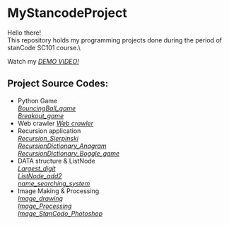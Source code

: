 # MyStancodeProject
Hello there!\
This repository holds my programming projects done during the period of stanCode SC101 course.\

Watch my *[DEMO VIDEO!](https://drive.google.com/drive/folders/1Gi3bn9qPW_gR0ISyGzVPLd5Bztdvd7rF?fbclid=IwAR36BW3v_bHn-Idsh-0_ROSWLwrXOzoervZId25OOzH2LX4b6FCGDfULdDg)*

## Project Source Codes:
* Python Game\
  *[BouncingBall_game](https://github.com/domo850625/MyStancodeProject/blob/main/mystancodeproject/BouncingBall/bouncing_ball.py)*\
  *[Breakout_game](https://github.com/domo850625/MyStancodeProject/blob/main/mystancodeproject/BreakoutGame/breakout_extention.py)*
* Web crawler
  *[Web crawler](https://github.com/domo850625/MyStancodeProject/blob/main/mystancodeproject/Webcrawler/webcrawler.py)*
* Recursion application\
  *[Recursion_Sierpinski](https://github.com/domo850625/MyStancodeProject/blob/main/mystancodeproject/Recursion_Sierpinski/sierpinski.py)*\
  *[RecursionDictionary_Anagram](https://github.com/domo850625/MyStancodeProject/blob/main/mystancodeproject/RecursionDictionary_Anagram/anagram.py)*\
  *[RecursionDictionary_Boggle_game](https://github.com/domo850625/MyStancodeProject/blob/main/mystancodeproject/RecursionDictionary_Boggle_game/boggle.py)*
* DATA structure & ListNode\
  *[Largest_digit](https://github.com/domo850625/MyStancodeProject/blob/main/mystancodeproject/Largest_digit/largest_digit.py)*\
  *[ListNode_add2](https://github.com/domo850625/MyStancodeProject/blob/main/mystancodeproject/ListNode_add2/add2.py)*\
  *[name_searching_system](https://github.com/domo850625/MyStancodeProject/tree/main/mystancodeproject/name_searching_system)*
* Image Making & Processing\
  *[Image_drawing](https://github.com/domo850625/MyStancodeProject/blob/main/mystancodeproject/Drawing/my_drawing.py)*\
  *[Image_Processing](https://github.com/domo850625/MyStancodeProject/blob/main/mystancodeproject/ImageProcessing/blur.py)*\
  *[Image_StanCodo_Photoshop](https://github.com/domo850625/MyStancodeProject/blob/main/mystancodeproject/StanCodo_Photoshop/stanCodoshop.py)*
